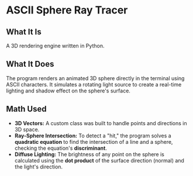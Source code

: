 # ASCII Sphere Ray Tracer

## What It Is
A 3D rendering engine written in Python.

## What It Does
The program renders an animated 3D sphere directly in the terminal using ASCII characters. It simulates a rotating light source to create a real-time lighting and shadow effect on the sphere's surface.

## Math Used
* **3D Vectors:** A custom class was built to handle points and directions in 3D space.
* **Ray-Sphere Intersection:** To detect a "hit," the program solves a **quadratic equation** to find the intersection of a line and a sphere, checking the equation's **discriminant**.
* **Diffuse Lighting:** The brightness of any point on the sphere is calculated using the **dot product** of the surface direction (normal) and the light's direction.
